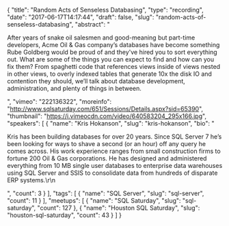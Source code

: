 {
  "title": "Random Acts of Senseless Databasing",
  "type": "recording",
  "date": "2017-06-17T14:17:44",
  "draft": false,
  "slug": "random-acts-of-senseless-databasing",
  "abstract": "<p>After years of snake oil salesmen and good-meaning but part-time developers, Acme Oil & Gas company’s databases have become something Rube Goldberg would be proud of and they've hired you to sort everything out. What are some of the things you can expect to find and how can you fix them? From spaghetti code that references views inside of views nested in other views, to overly indexed tables that generate 10x the disk IO and contention they should, we’ll talk about database development, administration, and plenty of things in between.</p>",
  "vimeo": "222136322",
  "moreinfo": "http://www.sqlsaturday.com/651/Sessions/Details.aspx?sid=65390",
  "thumbnail": "https://i.vimeocdn.com/video/640583204_295x166.jpg",
  "speakers": [
    {
      "name": "Kris Hokanson",
      "slug": "kris-hokanson",
      "bio": "<p>Kris has been building databases for over 20 years. Since SQL Server 7 he’s been looking for ways to shave a second (or an hour) off any query he comes across. His work experience ranges from small construction firms to fortune 200 Oil & Gas corporations.  He has designed and administered everything from 10 MB single user databases to enterprise data warehouses using SQL Server and SSIS to consolidate data from hundreds of disparate ERP systems.\r\n</p>",
      "count": 3
    }
  ],
  "tags": [
    {
      "name": "SQL Server",
      "slug": "sql-server",
      "count": 11
    }
  ],
  "meetups": [
    {
      "name": "SQL Saturday",
      "slug": "sql-saturday",
      "count": 127
    },
    {
      "name": "Houston SQL Saturday",
      "slug": "houston-sql-saturday",
      "count": 43
    }
  ]
}